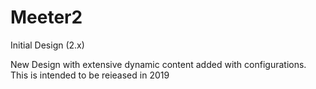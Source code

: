 # Meeter2
Initial Design (2.x)

New Design with extensive dynamic content added with configurations. This is intended to be reieased in 2019

